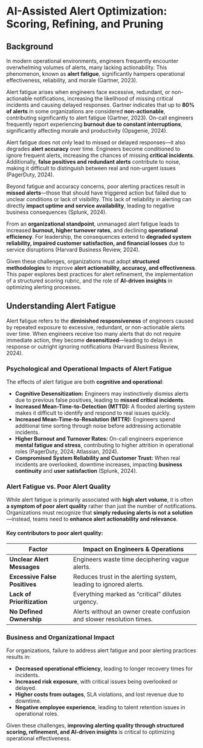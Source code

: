 # AI-Assisted Alert Optimization: Scoring, Refining, and Pruning

## Background

In modern operational environments, engineers frequently encounter overwhelming volumes of alerts, many lacking actionability. This phenomenon, known as **alert fatigue**, significantly hampers operational effectiveness, reliability, and morale (Gartner, 2023).

Alert fatigue arises when engineers face excessive, redundant, or non-actionable notifications, increasing the likelihood of missing critical incidents and causing delayed responses. Gartner indicates that up to **80% of alerts** in some organizations are considered **non-actionable**, contributing significantly to alert fatigue (Gartner, 2023). On-call engineers frequently report experiencing **burnout due to constant interruptions**, significantly affecting morale and productivity (Opsgenie, 2024).

Alert fatigue does not only lead to missed or delayed responses—it also degrades **alert accuracy** over time. Engineers become conditioned to ignore frequent alerts, increasing the chances of missing **critical incidents**. Additionally, **false positives and redundant alerts** contribute to noise, making it difficult to distinguish between real and non-urgent issues (PagerDuty, 2024).

Beyond fatigue and accuracy concerns, poor alerting practices result in **missed alerts**—those that should have triggered action but failed due to unclear conditions or lack of visibility. This lack of reliability in alerting can directly **impact uptime and service availability**, leading to negative business consequences (Splunk, 2024).

From an **organizational standpoint**, unmanaged alert fatigue leads to increased **burnout, higher turnover rates**, and declining **operational efficiency**. For leadership, the consequences extend to **degraded system reliability, impaired customer satisfaction, and financial losses** due to service disruptions (Harvard Business Review, 2024).

Given these challenges, organizations must adopt **structured methodologies** to improve **alert actionability, accuracy, and effectiveness**. This paper explores best practices for alert refinement, the implementation of a structured scoring rubric, and the role of **AI-driven insights** in optimizing alerting processes.
## Understanding Alert Fatigue

Alert fatigue refers to the **diminished responsiveness** of engineers caused by repeated exposure to excessive, redundant, or non-actionable alerts over time. When engineers receive too many alerts that do not require immediate action, they become **desensitized**—leading to delays in response or outright ignoring notifications (Harvard Business Review, 2024).

### Psychological and Operational Impacts of Alert Fatigue
The effects of alert fatigue are both **cognitive and operational**:

- **Cognitive Desensitization:** Engineers may instinctively dismiss alerts due to previous false positives, leading to **missed critical incidents**.
- **Increased Mean-Time-to-Detection (MTTD):** A flooded alerting system makes it difficult to identify and respond to real issues quickly.
- **Increased Mean-Time-to-Resolution (MTTR):** Engineers spend additional time sorting through noise before addressing actionable incidents.
- **Higher Burnout and Turnover Rates:** On-call engineers experience **mental fatigue and stress**, contributing to higher attrition in operational roles (PagerDuty, 2024; Atlassian, 2024).
- **Compromised System Reliability and Customer Trust:** When real incidents are overlooked, downtime increases, impacting **business continuity** and **user satisfaction** (Splunk, 2024).

### Alert Fatigue vs. Poor Alert Quality
While alert fatigue is primarily associated with **high alert volume**, it is often **a symptom of poor alert quality** rather than just the number of notifications. Organizations must recognize that **simply reducing alerts is not a solution**—instead, teams need to **enhance alert actionability and relevance**.

#### Key contributors to poor alert quality:

| Factor                     | Impact on Engineers & Operations                           |
|----------------------------|----------------------------------------------------------|
| **Unclear Alert Messages**  | Engineers waste time deciphering vague alerts.          |
| **Excessive False Positives** | Reduces trust in the alerting system, leading to ignored alerts. |
| **Lack of Prioritization**  | Everything marked as “critical” dilutes urgency.       |
| **No Defined Ownership**    | Alerts without an owner create confusion and slower resolution times. |

### Business and Organizational Impact
For organizations, failure to address alert fatigue and poor alerting practices results in:

- **Decreased operational efficiency**, leading to longer recovery times for incidents.
- **Increased risk exposure**, with critical issues being overlooked or delayed.
- **Higher costs from outages**, SLA violations, and lost revenue due to downtime.
- **Negative employee experience**, leading to talent retention issues in operational roles.

Given these challenges, **improving alerting quality through structured scoring, refinement, and AI-driven insights** is critical to optimizing operational effectiveness.
